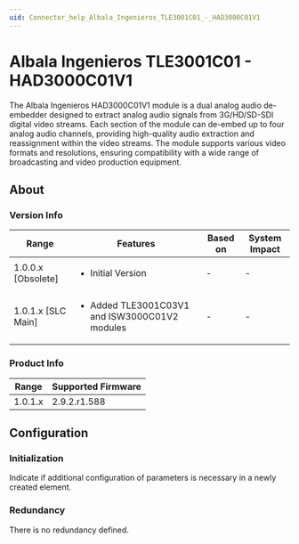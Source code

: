 ```yaml
---
uid: Connector_help_Albala_Ingenieros_TLE3001C01_-_HAD3000C01V1
---
```


# Albala Ingenieros TLE3001C01 - HAD3000C01V1

The Albala Ingenieros HAD3000C01V1 module is a dual analog audio de-embedder designed to extract analog audio signals from 3G/HD/SD-SDI digital video streams. Each section of the module can de-embed up to four analog audio channels, providing high-quality audio extraction and reassignment within the video streams. The module supports various video formats and resolutions, ensuring compatibility with a wide range of broadcasting and video production equipment.

## About

### Version Info

|Range  |Features  |Based on  |System Impact  |
|---------|---------|---------|---------|
|1.0.0.x [Obsolete]     |<ul><li>Initial Version</li></ul>         |-         |-         |
|1.0.1.x [SLC Main]     |<ul><li>Added TLE3001C03V1 and ISW3000C01V2 modules</li></ul>         |-         |-         |

### Product Info

|Range  |Supported Firmware  |
|---------|---------|
|1.0.1.x     |2.9.2.r1.588         |

## Configuration


### Initialization

Indicate if additional configuration of parameters is necessary in a newly created element.

### Redundancy

There is no redundancy defined.